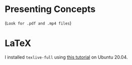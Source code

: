 # Presenting Concepts
(```Look for .pdf and .mp4 files```)
# LaTeX
I installed ```texlive-full``` using [this tutorial](https://fahim-sikder.github.io/post/installing-texlive-latest-ubuntu/) on Ubuntu 20.04.
